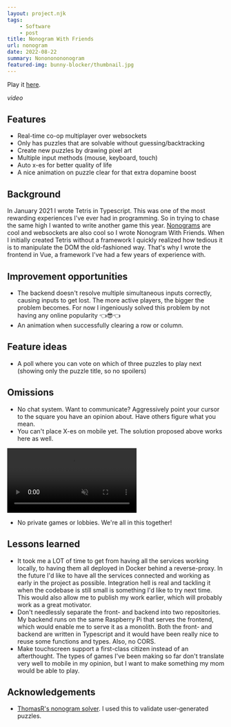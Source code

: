 ```yaml
---
layout: project.njk
tags: 
    - Software
    - post
title: Nonogram With Friends
url: nonogram
date: 2022-08-22
summary: Nonononononogram
featured-img: bunny-blocker/thumbnail.jpg
---
```


Play it <a href="/nonogram" target="_blank">here</a>.

*video*

## Features

- Real-time co-op multiplayer over websockets
- Only has puzzles that are solvable without guessing/backtracking
- Create new puzzles by drawing pixel art
- Multiple input methods (mouse, keyboard, touch)
- Auto x-es for better quality of life
- A nice animation on puzzle clear for that extra dopamine boost

## Background
In January 2021 I wrote Tetris in Typescript. This was one of the most rewarding experiences I've ever had in programming. So in trying to chase the same high I wanted to write another game this year. <a href="https://en.wikipedia.org/wiki/Nonogram" target="_blank">Nonograms</a> are cool and websockets are also cool so I wrote Nonogram With Friends.
When I initially created Tetris without a framework I quickly realized how tedious it is to manipulate the DOM the old-fashioned way. That's why I wrote the frontend in Vue, a framework I've had a few years of experience with.

## Improvement opportunities

- The backend doesn't resolve multiple simultaneous inputs correctly, causing inputs to get lost. The more active players, the bigger the problem becomes. For now I ingeniously solved this problem by not having any online popularity 👈😎👈
- An animation when successfully clearing a row or column.

## Feature ideas

- A poll where you can vote on which of three puzzles to play next (showing only the puzzle title, so no spoilers)

## Omissions

- No chat system. Want to communicate? Aggressively point your cursor to the square you have an opinion about. Have others figure what you mean.
- You can't place X-es on mobile yet. The solution proposed above works here as well. 

<video  autoplay loop muted playsinline>
  <source src="/video/picross-agression-converted.mp4" type="video/mp4">
</video>

- No private games or lobbies. We're all in this together!


## Lessons learned
- It took me a LOT of time to get from having all the services working locally, to having them all deployed in Docker behind a reverse-proxy. In the future I'd like to have all the services connected and working as early in the project as possible. Integration hell is real and tackling it when the codebase is still small is something I'd like to try next time. This would also allow me to publish my work earlier, which will probably work as a great motivator.
- Don't needlessly separate the front- and backend into two repositories. My backend runs on the same Raspberry Pi that serves the frontend, which would enable me to serve it as a monolith. Both the front- and backend are written in Typescript and it would have been really nice to reuse some functions and types. Also, no CORS.
- Make touchscreen support a first-class citizen instead of an afterthought. The types of games I've been making so far don't translate very well to mobile in my opinion, but I want to make something my mom would be able to play.

## Acknowledgements
- <a href="https://github.com/ThomasR/nonogram-solver" target="_blank">ThomasR's nonogram solver</a>. I used this to validate user-generated puzzles.